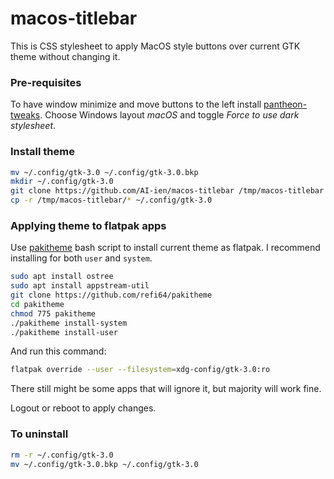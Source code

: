 # macos-titlebar

This is CSS stylesheet to apply MacOS style buttons over current GTK theme without changing it. 

### Pre-requisites

To have window minimize and move buttons to the left install [pantheon-tweaks](https://github.com/pantheon-tweaks/pantheon-tweaks). Choose Windows layout *macOS* and toggle *Force to use dark stylesheet*.

### Install theme

```bash
mv ~/.config/gtk-3.0 ~/.config/gtk-3.0.bkp
mkdir ~/.config/gtk-3.0
git clone https://github.com/AI-ien/macos-titlebar /tmp/macos-titlebar
cp -r /tmp/macos-titlebar/* ~/.config/gtk-3.0
```

### Applying theme to flatpak apps

Use [pakitheme](https://github.com/refi64/pakitheme) bash script to install current theme as flatpak. I recommend installing for both `user` and `system`. 

```bash
sudo apt install ostree
sudo apt install appstream-util
git clone https://github.com/refi64/pakitheme
cd pakitheme
chmod 775 pakitheme
./pakitheme install-system
./pakitheme install-user
```

And run this command:

```bash
flatpak override --user --filesystem=xdg-config/gtk-3.0:ro
```

There still might be some apps that will ignore it, but majority will work fine.

Logout or reboot to apply changes.

### To uninstall

```bash
rm -r ~/.config/gtk-3.0
mv ~/.config/gtk-3.0.bkp ~/.config/gtk-3.0
```

